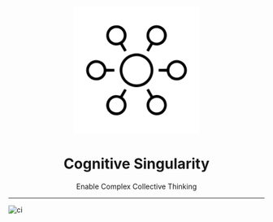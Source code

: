 <div align="center">
  <img src="artwork/logo.svg" width="250" />
  <h1>Cognitive Singularity</h1>
  <p>Enable Complex Collective Thinking</span>
</div>

---

![ci](https://github.com/cognitive-singularity/system/actions/workflows/ci.yml/badge.svg)
